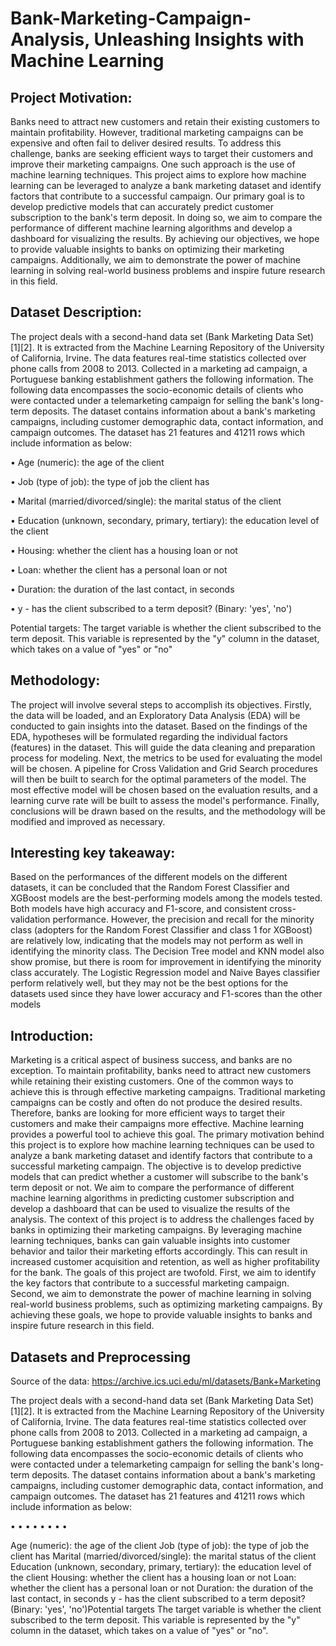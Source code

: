 # Bank-Marketing-Campaign-Analysis, Unleashing Insights with Machine Learning

## Project Motivation:
Banks need to attract new customers and retain their existing customers to maintain profitability. However, traditional marketing campaigns can be expensive and often fail to deliver desired results. To address this challenge, banks are seeking efficient ways to target their customers and improve their marketing campaigns. One such approach is the use of machine learning techniques.
This project aims to explore how machine learning can be leveraged to analyze a bank marketing dataset and identify factors that contribute to a successful campaign. Our primary goal is to develop predictive models that can accurately predict customer subscription to the bank's term deposit. In doing so, we aim to compare the performance of different machine learning algorithms and develop a dashboard for visualizing the results.
By achieving our objectives, we hope to provide valuable insights to banks on optimizing their marketing campaigns. Additionally, we aim to demonstrate the power of machine learning in solving real-world business problems and inspire future research in this field.

## Dataset Description:
The project deals with a second-hand data set (Bank Marketing Data Set) [1][2]. It is extracted from the Machine Learning Repository of the University of California, Irvine. The data features real-time statistics collected over phone calls from 2008 to 2013. Collected in a marketing ad campaign, a Portuguese banking establishment gathers the following information. The following data encompasses the socio-economic details of clients who were contacted under a telemarketing campaign for selling the bank's long-term deposits. The dataset contains information about a bank's marketing campaigns, including customer demographic data, contact information, and campaign outcomes. The dataset has 21 features and 41211 rows which include information as below:

• Age (numeric): the age of the client

• Job (type of job): the type of job the client has

• Marital (married/divorced/single): the marital status of the client

• Education (unknown, secondary, primary, tertiary): the education level of the client

• Housing: whether the client has a housing loan or not

• Loan: whether the client has a personal loan or not

• Duration: the duration of the last contact, in seconds

• y - has the client subscribed to a term deposit? (Binary: 'yes', 'no')

Potential targets: The target variable is whether the client subscribed to the term deposit. This variable is represented by the "y" column in the dataset, which takes on a value of "yes" or "no"

## Methodology:
The project will involve several steps to accomplish its objectives. Firstly, the data will be loaded, and an Exploratory Data Analysis (EDA) will be conducted to gain insights into the dataset. Based on the findings of the EDA, hypotheses will be formulated regarding the individual factors (features) in the dataset. This will guide the data cleaning and preparation process for modeling.
Next, the metrics to be used for evaluating the model will be chosen. A pipeline for Cross Validation and Grid Search procedures will then be built to search for the optimal parameters of the model. The most effective model will be chosen based on the evaluation results, and a learning curve rate will be built to assess the model's performance.
Finally, conclusions will be drawn based on the results, and the methodology will be modified and improved as necessary.

## Interesting key takeaway:
Based on the performances of the different models on the different datasets, it can be concluded that the Random Forest Classifier and XGBoost models are the best-performing models among the models tested. Both models have high accuracy and F1-score, and consistent cross-validation performance. However, the precision and recall for the minority class (adopters for the Random Forest Classifier and class 1 for XGBoost) are relatively low, indicating that the models may not perform as well in identifying the minority class.
The Decision Tree model and KNN model also show promise, but there is room for improvement in identifying the minority class accurately. The Logistic Regression model and Naive Bayes classifier perform relatively well, but they may not be the best options for the datasets used since they have lower accuracy and F1-scores than the other models

## Introduction:
Marketing is a critical aspect of business success, and banks are no exception. To maintain profitability, banks need to attract new customers while retaining their existing customers. One of the common ways to achieve this is through effective marketing campaigns. Traditional marketing campaigns can be costly and often do not produce the desired results. Therefore, banks are looking for more efficient ways to target their customers and make their campaigns more effective. Machine learning provides a powerful tool to achieve this goal.
The primary motivation behind this project is to explore how machine learning techniques can be used to analyze a bank marketing dataset and identify factors that contribute to a successful marketing campaign. The objective is to develop predictive models that can predict whether a customer will subscribe to the bank's term deposit or not. We aim to compare the performance of different machine learning algorithms in predicting customer subscription and develop a dashboard that can be used to visualize the results of the analysis.
The context of this project is to address the challenges faced by banks in optimizing their marketing campaigns. By leveraging machine learning techniques, banks can gain valuable insights into customer behavior and tailor their marketing efforts accordingly. This can result in increased customer acquisition and retention, as well as higher profitability for the bank.
The goals of this project are twofold. First, we aim to identify the key factors that contribute to a successful marketing campaign. Second, we aim to demonstrate the power of machine learning in solving real-world business problems, such as optimizing marketing campaigns. By achieving these goals, we hope to provide valuable insights to banks and inspire future research in this field.

## Datasets and Preprocessing
Source of the data: https://archive.ics.uci.edu/ml/datasets/Bank+Marketing

The project deals with a second-hand data set (Bank Marketing Data Set) [1][2]. It is extracted from the Machine Learning Repository of the University of California, Irvine. The data features real-time statistics collected over phone calls from 2008 to 2013. Collected in a marketing ad campaign, a Portuguese banking establishment gathers the following information. The following data encompasses the socio-economic details of clients who were contacted under a telemarketing campaign for selling the bank's long-term deposits. The dataset contains information about a bank's marketing campaigns, including customer demographic data, contact information, and campaign outcomes. The
dataset has 21 features and 41211 rows which include information as below:

• • • • • • • •

Age (numeric): the age of the client
Job (type of job): the type of job the client has
Marital (married/divorced/single): the marital status of the client
Education (unknown, secondary, primary, tertiary): the education level of the client
Housing: whether the client has a housing loan or not
Loan: whether the client has a personal loan or not
Duration: the duration of the last contact, in seconds
y - has the client subscribed to a term deposit? (Binary: 'yes', 'no')Potential targets
The target variable is whether the client subscribed to the term deposit. This variable is represented by the "y" column
in the dataset, which takes on a value of "yes" or "no".
